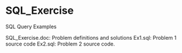 # SQL_Exercise
SQL Query Examples

SQL_Exercise.doc: Problem definitions and solutions
Ex1.sql: Problem 1 source code
Ex2.sql: Problem 2 source code.
